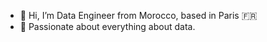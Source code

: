 - 👋 Hi, I’m Data Engineer from Morocco, based in Paris 🇫🇷
- 👀 Passionate about everything about data.

<!---
fel-assaassi/fel-assaassi is a ✨ special ✨ repository because its `README.md` (this file) appears on your GitHub profile.
You can click the Preview link to take a look at your changes.
--->
